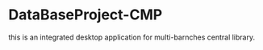 # DataBaseProject-CMP
this is an integrated desktop application for multi-barnches central library.
